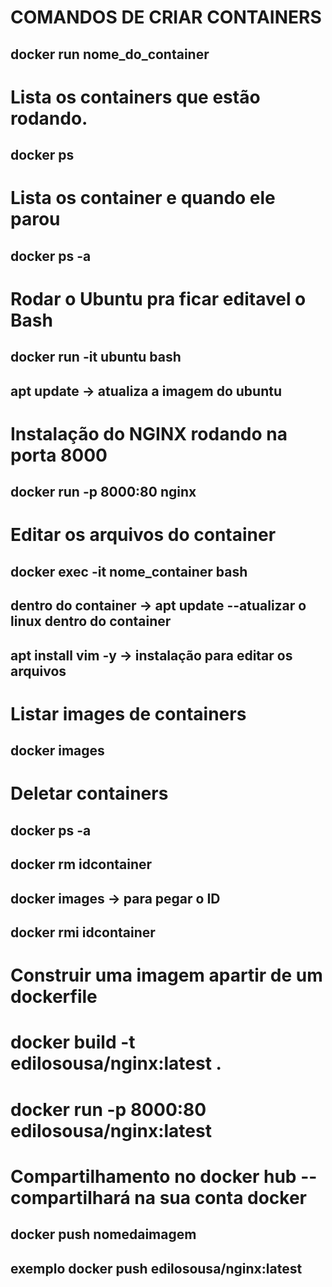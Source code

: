 # COMANDOS DE CRIAR CONTAINERS
## docker run nome_do_container

# Lista os containers que estão rodando.
## docker ps

# Lista os container e quando ele parou
## docker ps -a

# Rodar o Ubuntu pra ficar editavel o Bash
## docker run -it ubuntu bash
## apt update -> atualiza a imagem do ubuntu

# Instalação do NGINX rodando na porta 8000
## docker run -p 8000:80 nginx

# Editar os arquivos do container
## docker exec -it nome_container bash
## dentro do container -> apt update --atualizar o linux dentro do container
## apt install vim -y -> instalação para editar os arquivos

# Listar images de containers
## docker images

# Deletar containers
## docker ps -a
## docker rm idcontainer
## docker images -> para pegar o ID
## docker rmi idcontainer

# Construir uma imagem apartir de um dockerfile
# docker build -t edilosousa/nginx:latest .
# docker run -p 8000:80 edilosousa/nginx:latest

# Compartilhamento no docker hub -- compartilhará na sua conta docker
## docker push nomedaimagem
## exemplo docker push edilosousa/nginx:latest